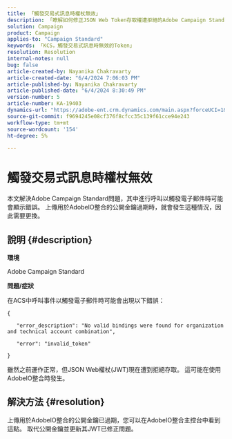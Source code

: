 ```yaml
---
title: 「觸發交易式訊息時權杖無效」
description: 「瞭解如何修正JSON Web Token存取權遭拒絕的Adobe Campaign Standard問題。」
solution: Campaign
product: Campaign
applies-to: "Campaign Standard"
keywords: 「KCS，觸發交易式訊息時無效的Token」
resolution: Resolution
internal-notes: null
bug: false
article-created-by: Nayanika Chakravarty
article-created-date: "6/4/2024 7:06:03 PM"
article-published-by: Nayanika Chakravarty
article-published-date: "6/4/2024 8:30:49 PM"
version-number: 5
article-number: KA-19403
dynamics-url: "https://adobe-ent.crm.dynamics.com/main.aspx?forceUCI=1&pagetype=entityrecord&etn=knowledgearticle&id=a7b9147c-a522-ef11-840a-002248092444"
source-git-commit: f9694245e08cf376f8cfcc35c139f61cce94e243
workflow-type: tm+mt
source-wordcount: '154'
ht-degree: 5%

---
```


# 觸發交易式訊息時權杖無效


本文解決Adobe Campaign Standard問題，其中進行呼叫以觸發電子郵件時可能會顯示錯誤。 上傳用於AdobeIO整合的公開金鑰過期時，就會發生這種情況，因此需要更換。

## 說明 {#description}


<b>環境</b>

Adobe Campaign Standard

<b>問題/症狀</b>

在ACS中呼叫事件以觸發電子郵件時可能會出現以下錯誤：






```
{

   "error_description": "No valid bindings were found for organization and technical account combination",

   "error": "invalid_token"

}
```






雖然之前運作正常，但JSON Web權杖(JWT)現在遭到拒絕存取。 這可能在使用AdobeIO整合時發生。


## 解決方法 {#resolution}


上傳用於AdobeIO整合的公開金鑰已過期，您可以在AdobeIO整合主控台中看到這點。 取代公開金鑰並更新其JWT已修正問題。
